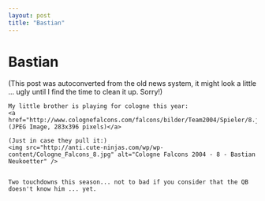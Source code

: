 ```yaml
---
layout: post
title: "Bastian"
---
```

<h1>Bastian</h1>
(This post was autoconverted from the old news system,
it might look a little ... ugly until I find the time
to clean it up.
Sorry!)

    My little brother is playing for cologne this year:
    <a href="http://www.colognefalcons.com/falcons/bilder/Team2004/Spieler/8.jpg">8.jpg (JPEG Image, 283x396 pixels)</a>
    
    (Just in case they pull it:)
    <img src="http://anti.cute-ninjas.com/wp/wp-content/Cologne_Falcons_8.jpg" alt="Cologne Falcons 2004 - 8 - Bastian Neukoetter" />
    
    
    Two touchdowns this season... not to bad if you consider that the QB doesn't know him ... yet.
    

